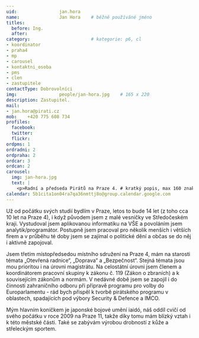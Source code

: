 ```yaml
---
uid:                jan.hora
name:               Jan Hora  	# běžně používáné jméno
titles:
  before: Ing.
  after:
category:                       # kategorie: p6, cl
- koordinator
- praha4
- mp
- carousel
- kontaktni_osoba
- pms
- clen
- zastupitele
contactType: Dobrovolníci
img: 		        people/jan-hora.jpg    # 165 x 220
description: Zastupitel.
mail:
- jan.hora@pirati.cz
mob:	+420 775 608 734		
profiles:
  facebook: 
  twitter: 
  flickr:
ordpms: 1
ordradni: 2
ordpraha: 2
ordcar: 3
ordcan: 2
carousel:
  img: jan-hora.jpg
  text: |
    <p>Radní a předseda Pirátů na Praze 4. # kratký popis, max 160 znaků.</p>
calendar: 5b1cita1on04ra7qa36nmttj8o@group.calendar.google.com
---
```

Už od počátku svých studií bydlím v Praze, letos to bude 14 let (z toho cca 10 let na Praze 4), i když původem jsem z malé vesničky ve Středočeském kraji. Vystudoval jsem aplikovanou informatiku na VŠE a povoláním jsem analytik/programátor. Postupně jsem pracoval pro několik menších i větších firem a v průběhu té doby jsem se zajímal  o politické dění a občas se do něj i aktivně zapojoval.

Jsem třetím místopředsedou místního sdružení na Praze 4, mám na starosti témata „Otevřená radnice“, „Doprava“ a „Bezpečnost“. Stejná témata jsou mou prioritou i na úrovni magistrátu. Na celostátní úrovni jsem členem a koordinátorem pracovní skupiny k zákonu č. 119 (Zákon o zbraních) a k souvisejícím zákonům a normám.  V nedávné době jsem se zapojil i do činnosti zahraničního odboru při přípravě programu pro volby do Europarlamentu - rád bych přispěl k tvorbě pirátského programu v oblastech, spadajících pod výbory Security & Defence a IMCO.

Mým hlavním koníčkem je japonské bojové umění iaidó, náš oddíl cvičí od svého počátku v roce 2009 na Praze 11, takže díky tomu mám blízký vztah i k této městské části. Také se zabývám výrobou drobností z kůže a střeleckým sportem.

